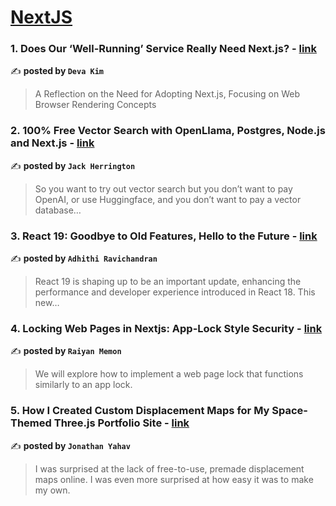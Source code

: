 
<h1><a href=https://medium.com/tag/nextjs/recommended target="_blank" rel="noopener noreferrer">NextJS</a></h1>
<h3>1. Does Our ‘Well-Running’ Service Really Need Next.js? - <a href="https://medium.com/@devva.kim/does-our-well-running-service-really-need-next-js-ef2b094b2bf5" target="_blank" rel="noopener noreferrer">link</a></h3>

✍️ **posted by `Deva Kim`**

<blockquote>A Reflection on the Need for Adopting Next.js, Focusing on Web Browser Rendering Concepts</blockquote>

<h3>2. 100% Free Vector Search with OpenLlama, Postgres, Node.js and Next.js - <a href="https://medium.com/javascript-in-plain-english/100-free-vector-search-with-openllama-postgres-nodejs-and-nextjs-e496856766f7" target="_blank" rel="noopener noreferrer">link</a></h3>

✍️ **posted by `Jack Herrington`**

<blockquote>So you want to try out vector search but you don’t want to pay OpenAI, or use Huggingface, and you don’t want to pay a vector database…</blockquote>

<h3>3. React 19: Goodbye to Old Features, Hello to the Future - <a href="https://medium.com/@adhithiravi/react-19-goodbye-to-old-features-hello-to-the-future-731d60d44b38" target="_blank" rel="noopener noreferrer">link</a></h3>

✍️ **posted by `Adhithi Ravichandran`**

<blockquote>React 19 is shaping up to be an important update, enhancing the performance and developer experience introduced in React 18. This new…</blockquote>

<h3>4. Locking Web Pages in Nextjs: App-Lock Style Security - <a href="https://medium.com/@raiyanmemon/locking-web-pages-in-nextjs-app-lock-style-security-d161b67fe544" target="_blank" rel="noopener noreferrer">link</a></h3>

✍️ **posted by `Raiyan Memon`**

<blockquote>We will explore how to implement a web page lock that functions similarly to an app lock.</blockquote>

<h3>5. How I Created Custom Displacement Maps for My Space-Themed Three.js Portfolio Site - <a href="https://medium.com/javascript-in-plain-english/how-i-created-custom-displacement-maps-for-my-space-themed-three-js-portfolio-site-642b52700941" target="_blank" rel="noopener noreferrer">link</a></h3>

✍️ **posted by `Jonathan Yahav`**

<blockquote>I was surprised at the lack of free-to-use, premade displacement maps online. I was even more surprised at how easy it was to make my own.</blockquote>

